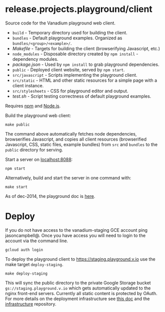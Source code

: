 # release.projects.playground/client

Source code for the Vanadium playground web client.

* `build` - Temporary directory used for building the client.
* `bundles` - Default playground examples. Organized as `bundles/<group>/<example>/`.
* _Makefile_ - Targets for building the client (browserifying Javascript, etc.)
* `node_modules` - Disposable directory created by `npm install` - dependency modules.
* _package.json_ - Used by `npm install` to grab playground dependencies.
* `public` - Deployed client website, served by `npm start`.
* `src/javascript` - Scripts implementing the playground client.
* `src/static` - HTML and other static resources for a simple page with a client instance.
* `src/stylesheets` - CSS for playground editor and output.
* _test.sh_ - Script testing correctness of default playground examples.

Requires [npm] and [Node.js].

Build the playground web client:

    make public

The command above automatically fetches node dependencies, browserifies Javascript, and
copies all client resources (browserified Javascript, CSS, static files, example bundles)
from `src` and `bundles` to the `public` directory for serving.

Start a server on [localhost:8088](http://localhost:8088):

    npm start

Alternatively, build and start the server in one command with:

    make start

As of dec-2014, the playground doc is [here][playground-doc].

# Deploy

If you do not have access to the vanadium-staging GCE account ping jasoncampbell@. Once you have access you will need to login to the account via the command line.

    gcloud auth login

To deploy the playground client to https://staging.playground.v.io use the make target `deploy-staging`.

    make deploy-staging

This will sync the public directory to the private Google Storage bucket `gs://staging.playground.v.io` which gets automatically updated to the nginx front-end servers. Currently all static content is protected by OAuth. For more details on the deployment infrastructure see [this doc][deploy] and the [infrastructure] repository.

[Node.js]: http://nodejs.org/
[npm]: https://www.npmjs.com/
[playground-doc]: https://docs.google.com/document/d/1OYuE3XLc5CvDKoJSJ2mYjb9wm9IzTttZtP8coJ_t0Wg/edit#heading=h.i9kd9dq3kqco
[deploy]: http://goo.gl/QfD4gl
[infrastructure]: https://vanadium.googlesource.com/infrastructure/+/master/nginx/README.md
